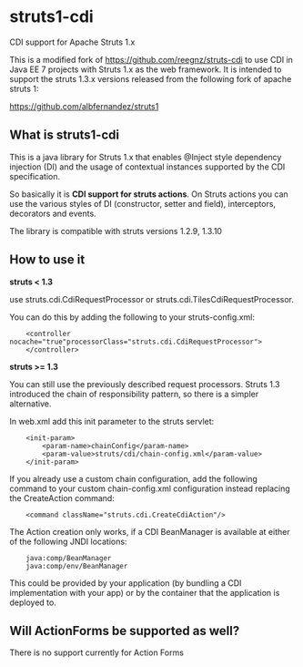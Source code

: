 struts1-cdi
==========
CDI support for Apache Struts 1.x

This is a modified fork of https://github.com/reegnz/struts-cdi to use CDI in Java EE 7 projects with Struts 1.x as the web 
framework. It is intended to support the struts 1.3.x versions released from the following fork of apache struts 1:

https://github.com/albfernandez/struts1

What is struts1-cdi
-------------
This is a java library for Struts 1.x that enables @Inject style dependency injection (DI) and the 
usage of contextual instances supported by the CDI specification.

So basically it is **CDI support for struts actions**. On Struts actions you can use the various 
styles of DI (constructor, setter and field), interceptors, decorators and events.

The library is compatible with struts versions 1.2.9, 1.3.10

How to use it
----------------
**struts < 1.3**

use struts.cdi.CdiRequestProcessor or struts.cdi.TilesCdiRequestProcessor.

You can do this by adding the following to your struts-config.xml:

        <controller nocache="true"processorClass="struts.cdi.CdiRequestProcessor">
        </controller>
        
**struts >= 1.3**

You can still use the previously described request processors. Struts 1.3 introduced the
chain of responsibility pattern, so there is a simpler alternative.

In web.xml add this init parameter to the struts servlet:

        <init-param>
            <param-name>chainConfig</param-name>
            <param-value>struts/cdi/chain-config.xml</param-value>
        </init-param>
        
If you already use a custom chain configuration, add the following command to your custom 
chain-config.xml configuration instead replacing the CreateAction command:
        
        <command className="struts.cdi.CreateCdiAction"/>

The Action creation only works, if a CDI BeanManager is available at either of the following 
JNDI locations:

        java:comp/BeanManager 
        java:comp/env/BeanManager
         
This could be provided by your application (by bundling a CDI implementation with your app) 
or by the container that the application is deployed to.

Will ActionForms be supported as well?
--------------------------------------
There is no support currently for Action Forms


